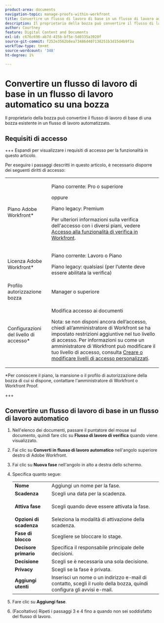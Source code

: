 ```yaml
---
product-area: documents
navigation-topic: manage-proofs-within-workfront
title: Convertire un flusso di lavoro di base in un flusso di lavoro automatico su una bozza
description: Il proprietario della bozza può convertire il flusso di lavoro di base di una bozza esistente in un flusso di lavoro automatizzato.
author: Courtney
feature: Digital Content and Documents
exl-id: c676c696-ab7d-415b-bf5e-5d0335a3920f
source-git-commit: f252e3562b8ea73486d407138251b3d15d4b9f3a
workflow-type: tm+mt
source-wordcount: '348'
ht-degree: 1%

---
```


# Convertire un flusso di lavoro di base in un flusso di lavoro automatico su una bozza

Il proprietario della bozza può convertire il flusso di lavoro di base di una bozza esistente in un flusso di lavoro automatizzato.

## Requisiti di accesso

+++ Espandi per visualizzare i requisiti di accesso per la funzionalità in questo articolo.

Per eseguire i passaggi descritti in questo articolo, è necessario disporre dei seguenti diritti di accesso:

<table style="table-layout:auto"> 
 <col> 
 <col> 
 <tbody> 
  <tr> 
   <td role="rowheader">Piano Adobe Workfront*</td> 
   <td> <p>Piano corrente: Pro o superiore</p> <p>oppure</p> <p>Piano legacy: Premium</p> <p>Per ulteriori informazioni sulla verifica dell'accesso con i diversi piani, vedere <a href="/help/quicksilver/administration-and-setup/manage-workfront/configure-proofing/access-to-proofing-functionality.md" class="MCXref xref">Accesso alla funzionalità di verifica in Workfront</a>.</p> </td> 
  </tr> 
  <tr> 
   <td role="rowheader">Licenza Adobe Workfront*</td> 
   <td> <p>Piano corrente: Lavoro o Piano</p> <p>Piano legacy: qualsiasi (per l’utente deve essere abilitata la verifica)</p> </td> 
  </tr> 
  <tr> 
   <td role="rowheader">Profilo autorizzazione bozza </td> 
   <td>Manager o superiore</td> 
  </tr> 
  <tr> 
   <td role="rowheader">Configurazioni del livello di accesso*</td> 
   <td> <p>Modifica accesso ai documenti</p> <p>Nota: se non disponi ancora dell’accesso, chiedi all’amministratore di Workfront se ha impostato restrizioni aggiuntive nel tuo livello di accesso. Per informazioni su come un amministratore di Workfront può modificare il tuo livello di accesso, consulta <a href="../../../administration-and-setup/add-users/configure-and-grant-access/create-modify-access-levels.md" class="MCXref xref">Creare o modificare livelli di accesso personalizzati</a>.</p> </td> 
  </tr> 
 </tbody> 
</table>

&#42;Per conoscere il piano, la mansione o il profilo di autorizzazione della bozza di cui si dispone, contattare l&#39;amministratore di Workfront o Workfront Proof.

+++

## Convertire un flusso di lavoro di base in un flusso di lavoro automatico

1. Nell&#39;elenco dei documenti, passare il puntatore del mouse sul documento, quindi fare clic su **Flusso di lavoro di verifica** quando viene visualizzato.
1. Fai clic su **Converti in flusso di lavoro automatico** nell&#39;angolo superiore destro di Adobe Workfront.
1. Fai clic su **Nuova fase** nell&#39;angolo in alto a destra dello schermo.
1. Specifica quanto segue:

   <table style="table-layout:auto"> 
    <col> 
    <col> 
    <tbody> 
     <tr> 
      <td role="rowheader"><strong>Nome</strong> </td> 
      <td>Aggiungi un nome per la fase.</td> 
     </tr> 
     <tr> 
      <td role="rowheader"><strong>Scadenza</strong> </td> 
      <td>Scegli una data per la scadenza.</td> 
     </tr> 
     <tr> 
      <td role="rowheader"> <p><strong>Attiva fase</strong> </p> </td> 
      <td>Scegli quando deve essere attivata la fase.</td> 
     </tr> 
     <tr> 
      <td role="rowheader"><strong>Opzioni di scadenza</strong> </td> 
      <td>Seleziona la modalità di attivazione della scadenza.</td> 
     </tr> 
     <tr> 
      <td role="rowheader"><strong>Fase di blocco</strong> </td> 
      <td>Scegliere se bloccare lo stage.</td> 
     </tr> 
     <tr> 
      <td role="rowheader"><strong>Decisore primario</strong> </td> 
      <td>Specifica il responsabile principale delle decisioni.</td> 
     </tr> 
     <tr> 
      <td role="rowheader"><strong>Decisione</strong> </td> 
      <td>Scegli se è necessaria una sola decisione. </td> 
     </tr> 
     <tr> 
      <td role="rowheader"><strong>Privacy</strong> </td> 
      <td>Scegli se la fase è privata.</td> 
     </tr> 
     <tr> 
      <td role="rowheader"><strong>Aggiungi utenti</strong> </td> 
      <td>Inserisci un nome o un indirizzo e-mail di contatto, scegli il ruolo della bozza, quindi configura gli avvisi e-mail.</td> 
     </tr> 
    </tbody> 
   </table>

1. Fare clic su **Aggiungi fase**.
1. (Facoltativo) Ripeti i passaggi 3 e 4 fino a quando non sei soddisfatto del flusso di lavoro.
